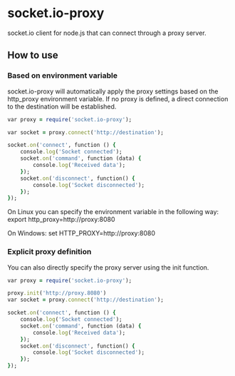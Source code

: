 socket.io-proxy
===============

socket.io client for node.js that can connect through a proxy server.

How to use
----------

### Based on environment variable

socket.io-proxy will automatically apply the proxy settings based on the http_proxy environment variable. If no proxy is defined, a direct connection to the destination will be established.

```ruby
var proxy = require('socket.io-proxy');

var socket = proxy.connect('http://destination');

socket.on('connect', function () {
    console.log('Socket connected');
    socket.on('command', function (data) {
        console.log('Received data');
    });
    socket.on('disconnect', function() {
        console.log('Socket disconnected');
    });
});
```

On Linux you can specify the environment variable in the following way:
export http_proxy=http://proxy:8080

On Windows:
set HTTP_PROXY=http://proxy:8080


### Explicit proxy definition

You can also directly specify the proxy server using the init function.

```ruby
var proxy = require('socket.io-proxy');

proxy.init('http://proxy.8080')
var socket = proxy.connect('http://destination');

socket.on('connect', function () {
    console.log('Socket connected');
    socket.on('command', function (data) {
        console.log('Received data');
    });
    socket.on('disconnect', function() {
        console.log('Socket disconnected');
    });
});
```
